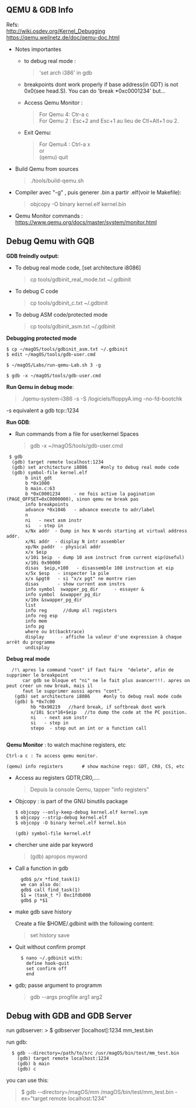 ## QEMU & GDB Info
Refs:  
  http://wiki.osdev.org/Kernel_Debugging  
  https://qemu.weilnetz.de/doc/qemu-doc.html  

- Notes importantes

   - to debug real mode : 
     > 'set arch i386' in gdb
   
   - breakpoints dont work properly if  base address(in GDT) is not 0x0(see head.S). You can do 'break *0xc0001234' but...
   
   - Access Qemu Monitor :
     > For Qemu 4: Ctr-a c  
     > For Qemu 2 : Esc+2 and Esc+1 au lieu de Ctl+Alt+1 ou 2.  
   

   - Exit Qemu:  
     > For Qemu4 : Ctrl-a x  
     or  
     > (qemu) quit
       
- Build Qemu  from sources
  > ./tools/build-qemu.sh
  
- Compiler avec "-g" , puis generer .bin a partir .elf(voir le Makefile):
  > objcopy -O binary  kernel.elf kernel.bin

- Qemu Monitor commands : https://www.qemu.org/docs/master/system/monitor.html


## Debug Qemu with  GQB

**GDB freindly output:**
  - To debug real mode code, [set architecture i8086]
    > cp tools/gdbinit_real_mode.txt ~/.gdbinit
  - To debug C code
    > cp tools/gdbinit_c.txt ~/.gdbinit  

  - To debug ASM code/protected mode
    > cp tools/gdbinit_asm.txt ~/.gdbinit


**Debugging protected mode** 
  ~~~
  $ cp ~/magOS/tools/gdbinit_asm.txt ~/.gdbinit
  $ edit ~/magOS/tools/gdb-user.cmd 

  $ ~/magOS/Labs/run-qemu-Lab.sh 3 -g

  $ gdb -x ~/magOS/tools/gdb-user.cmd 
  ~~~


**Run Qemu in debug mode**:

> ./qemu-system-i386 -s -S /logiciels/floppyA.img -no-fd-bootchk 

-s equivalent a gdb tcp::1234



**Run GDB**:
- Run commands from a file for user/kernel Spaces
  > gdb -x ~/magOS/tools/gdb-user.cmd

~~~
 $ gdb
  (gdb) target remote localhost:1234
  (gdb) set architecture i8086     #only to debug real mode code
  (gdb) symbol-file kernel.elf
       b init_gdt
       b *0x1000
       b main.c:63
       b *0xC0001234     - ne fois active la pagination (PAGE_OFFSET=0xC0000000), sinon qemu ne break pas
       info breakpoints
       advance *0x1046   - advance execute to adr/label
       n
       ni   - next asm instr
       si   - step in 
       x/Nx addr  - Dump in hex N words starting at virtual address addr. 
       x/Ni addr  - display N intr assembler
       xp/Nx paddr  - physical addr
       x/x $eip
       x/10i $eip  - dump 10 asm instruct from current eip(Useful)
       x/10i 0x90000
       disas  $eip,+100   - disassemble 100 instruction at eip
       x/5x $esp   - inspecter la pile 
       x/x &pgt0   - si "x/x pgt" ne montre rien
       disas       - show current asm instrs
       info symbol  swapper_pg_dir      - essayer &
       info symbol  &swapper_pg_dir
       x/10x &swapper_pg_dir
       list
       info reg      //dump all registers
       info reg esp
       info mem
       info pg
       where ou bt(backtrace)
       display 	  	- affiche la valeur d'une expression à chaque arrêt du programme
       undisplay
~~~

**Debug real mode**
~~~
  /!\ apres la command "cont" if faut faire  "delete", afin de supprimer le breakpoint
      car gdb se bloque et "ni" ne le fait plus avancer!!!. apres on peut creer un new break, mais il
      faut le supprimer aussi apres "cont".
   (gdb) set architecture i8086     #only to debug real mode code
   (gdb) b *0x7c00
         hb *0x90219   //hard break, if softbreak dont work
         x/10i $cs*16+$eip   //to dump the code at the PC position.
         ni   - next asm instr
         si   - step in 
         stepo  - step out an int or a function call
       
~~~


**Qemu Monitor** : to watch machine registers, etc
~~~ 
Ctrl-a c : To access qemu monitor.

(qemu) info registers       # show machine regs: GDT, CR0, CS, etc
 ~~~

 
- Access au registers GDTR,CR0,.... 
     > Depuis la console Qemu, tapper "info registers"


- Objcopy :  is part of the GNU binutils package  
    ~~~
    $ objcopy --only-keep-debug kernel.elf kernel.sym  
    $ objcopy --strip-debug kernel.elf  
    $ objcopy -O binary kernel.elf kernel.bin  
  
    (gdb) symbol-file kernel.elf     
    ~~~
- chercher une aide par keyword
  > (gdb) apropos myword

- Call a function in gdb
  ~~~
    gdb$ p/x *find_task(1)
    we can also do:
    gdb$ call find_task(1)
    $1 = (task_t *) 0xc1fdb000
    gdb$ p *$1
  ~~~

- make gdb save history

    Create a file $HOME/.gdbinit with the following content:
    >set history save
    
- Quit without confirm prompt
  ~~~
    $ nano ~/.gdbinit with:
      define hook-quit
      set confirm off
      end
  ~~~

- gdb; passe argument to programm
  > gdb --args progfile arg1 arg2

## Debug with GDB and GDB Server
  run gdbserver: 
    > $ gdbserver [localhost]:1234 mm_test.bin
  
  run gdb:
  ~~~
    $ gdb --directory=/path/to/src /usr/magOS/bin/test/mm_test.bin
      (gdb) target remote localhost:1234
      (gdb) b main
      (gdb) c
  ~~~
  
  you can use this:
  > $ gdb --directory=/magOS/mm /magOS/bin/test/mm_test.bin -ex="target remote localhost:1234"


